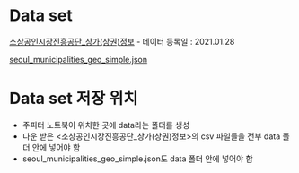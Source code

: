 # Data set
[소상공인시장진흥공단_상가(상권)정보](https://www.data.go.kr/data/15012005/fileData.do) - 데이터 등록일 : 2021.01.28

[seoul_municipalities_geo_simple.json](https://github.com/CodeDiary18/Commercial-Districts-Analysis/blob/main/data/seoul_municipalities_geo_simple.json)


# Data set 저장 위치
* 주피터 노트북이 위치한 곳에 data라는 폴더를 생성
* 다운 받은 <소상공인시장진흥공단_상가(상권)정보>의 csv 파일들을 전부 data 폴더 안에 넣어야 함
* seoul_municipalities_geo_simple.json도 data 폴더 안에 넣어야 함
